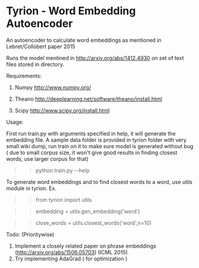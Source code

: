 # Tyrion - Word Embedding Autoencoder

An autoencoder to calculate word embeddings as mentioned in Lebret/Collobert paper 2015

Runs the model mentined in http://arxiv.org/abs/1412.4930 on set of text files stored in directory.

Requirements:

1. Numpy http://www.numpy.org/

2. Theano http://deeplearning.net/software/theano/install.html

3. Scipy http://www.scipy.org/install.html

Usage:

First run train.py with arguments specified in help, it will generate the embedding file.
A sample data folder is provided in tyrion folder with very small wiki dump, run train on it to make sure model is generated without bug ( due to small corpus size, it won't give good results in finding closest words, use larger corpus for that)

>> python train.py --help

To generate word embeddings and to find closest words to a word, use utils module in tyrion. Ex.

>> from tyrion import utils

>> embedding = utils.gen_embedding('word')

>> close_words = utils.closest_words('word',n=10)


Todo: (Prioritywise)

1. Implement a closely related paper on phrase embeddings (http://arxiv.org/abs/1506.05703) (ICML 2015)
2. Try implementing AdaGrad ( for optimization )

